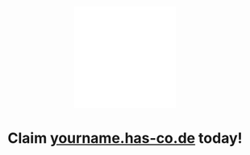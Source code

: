 <p align="center">
<img src="has-co.de.png" width="40%" />
</p>
<p align="center">
<h1 align="center">Claim <a href="">yourname.has-co.de</a> today!</h1>
</p>
